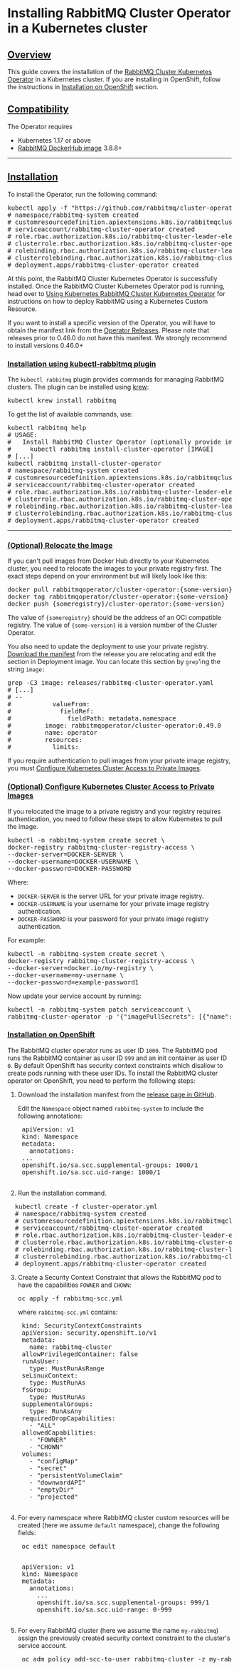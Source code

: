 # Installing RabbitMQ Cluster Operator in a Kubernetes cluster

## <a id="overview" class="anchor" href="#overview">Overview</a>

This guide covers the installation of the [RabbitMQ Cluster Kubernetes Operator](/kubernetes/operator/operator-overview.html) in a Kubernetes cluster.
If you are installing in OpenShift, follow the instructions in [Installation on OpenShift](#openshift) section.

## <a id='compatibility' class='anchor' href='#compatibility'>Compatibility</a>

The Operator requires

* Kubernetes 1.17 or above
* [RabbitMQ DockerHub image](https://hub.docker.com/_/rabbitmq) 3.8.8+

-----

## <a id='installation' class='anchor' href='#installation'>Installation</a>

To install the Operator, run the following command:

<pre class="lang-bash">
kubectl apply -f "https://github.com/rabbitmq/cluster-operator/releases/latest/download/cluster-operator.yml"
# namespace/rabbitmq-system created
# customresourcedefinition.apiextensions.k8s.io/rabbitmqclusters.rabbitmq.com created
# serviceaccount/rabbitmq-cluster-operator created
# role.rbac.authorization.k8s.io/rabbitmq-cluster-leader-election-role created
# clusterrole.rbac.authorization.k8s.io/rabbitmq-cluster-operator-role created
# rolebinding.rbac.authorization.k8s.io/rabbitmq-cluster-leader-election-rolebinding created
# clusterrolebinding.rbac.authorization.k8s.io/rabbitmq-cluster-operator-rolebinding created
# deployment.apps/rabbitmq-cluster-operator created
</pre>

At this point, the RabbitMQ Cluster Kubernetes Operator is successfully installed.
Once the RabbitMQ Cluster Kubernetes Operator pod is running, head over to [Using Kubernetes RabbitMQ Cluster Kubernetes Operator](/kubernetes/operator/using-operator.html) for instructions on how to deploy RabbitMQ using a Kubernetes Custom Resource.

If you want to install a specific version of the Operator, you will have to obtain the manifest link from the
[Operator Releases](https://github.com/rabbitmq/cluster-operator/releases). Please note that releases prior to 0.46.0
do not have this manifest. We strongly recommend to install versions 0.46.0+

### <a id='kubectl-plugin' class='anchor' href='#kubectl-plugin'>Installation using kubectl-rabbitmq plugin</a>

The `kubectl rabbitmq` plugin provides commands for managing RabbitMQ clusters.
The plugin can be installed using [krew](https://github.com/kubernetes-sigs/krew):

<pre class="lang-bash">
kubectl krew install rabbitmq
</pre>

To get the list of available commands, use:

<pre class="lang-bash">
kubectl rabbitmq help
# USAGE:
#   Install RabbitMQ Cluster Operator (optionally provide image to use a relocated image or a specific version)
#     kubectl rabbitmq install-cluster-operator [IMAGE]
# [...]
kubectl rabbitmq install-cluster-operator
# namespace/rabbitmq-system created
# customresourcedefinition.apiextensions.k8s.io/rabbitmqclusters.rabbitmq.com created
# serviceaccount/rabbitmq-cluster-operator created
# role.rbac.authorization.k8s.io/rabbitmq-cluster-leader-election-role created
# clusterrole.rbac.authorization.k8s.io/rabbitmq-cluster-operator-role created
# rolebinding.rbac.authorization.k8s.io/rabbitmq-cluster-leader-election-rolebinding created
# clusterrolebinding.rbac.authorization.k8s.io/rabbitmq-cluster-operator-rolebinding created
# deployment.apps/rabbitmq-cluster-operator created
</pre>

-----

### <a id='relocate-image' class='anchor' href='#relocate-image'>(Optional) Relocate the Image</a>

If you can't pull images from Docker Hub directly to your Kubernetes cluster, you need to relocate the images to your private registry first. The exact steps depend on your environment but will likely look like this:

<pre class="lang-bash">
docker pull rabbitmqoperator/cluster-operator:{some-version}
docker tag rabbitmqoperator/cluster-operator:{some-version} {someregistry}/cluster-operator-dev:{some-version}
docker push {someregistry}/cluster-operator:{some-version}
</pre>

The value of `{someregistry}` should be the address of an OCI compatible registry. The value of `{some-version}` is
a version number of the Cluster Operator.

You also need to update the deployment to use your private registry. [Download the manifest](https://github.com/rabbitmq/cluster-operator/releases)
from the release you are relocating and edit the section in Deployment image. You can locate this section by `grep`'ing
the string `image:`

<pre class="lang-bash">
grep -C3 image: releases/rabbitmq-cluster-operator.yaml
# [...]
# --
#           valueFrom:
#             fieldRef:
#               fieldPath: metadata.namespace
#         image: rabbitmqoperator/cluster-operator:0.49.0
#         name: operator
#         resources:
#           limits:
</pre>

If you require authentication to pull images from your private image registry, you must [Configure Kubernetes Cluster Access to Private Images](#private-images).

### <a id='private-images' class='anchor' href='#private-images'>(Optional) Configure Kubernetes Cluster Access to Private Images</a>

If you relocated the image to a private registry and your registry requires authentication, you need to follow these steps to allow Kubernetes to pull the image.

<pre class="lang-bash">
kubectl -n rabbitmq-system create secret \
docker-registry rabbitmq-cluster-registry-access \
--docker-server=DOCKER-SERVER \
--docker-username=DOCKER-USERNAME \
--docker-password=DOCKER-PASSWORD
</pre>

Where:

+ `DOCKER-SERVER` is the server URL for your private image registry.
+ `DOCKER-USERNAME` is your username for your private image registry authentication.
+ `DOCKER-PASSWORD` is your password for your private image registry authentication.

For example:

<pre class="lang-bash">
kubectl -n rabbitmq-system create secret \
docker-registry rabbitmq-cluster-registry-access \
--docker-server=docker.io/my-registry \
--docker-username=my-username \
--docker-password=example-password1
</pre>

Now update your service account by running:

<pre class="lang-bash">
kubectl -n rabbitmq-system patch serviceaccount \
rabbitmq-cluster-operator -p '{"imagePullSecrets": [{"name": "rabbitmq-cluster-registry-access"}]}'
</pre>

### <a id='openshift' class='anchor' href='#openshift'>Installation on OpenShift</a>

The RabbitMQ cluster operator runs as user ID `1000`.
The RabbitMQ pod runs the RabbitMQ container as user ID `999` and an init container as user ID `0`.
By default OpenShift has security context constraints which disallow to create pods running with these user IDs.
To install the RabbitMQ cluster operator on OpenShift, you need to perform the following steps:

1. Download the installation manifest from the [release page in GitHub](https://github.com/rabbitmq/cluster-operator/releases).

    Edit the `Namespace` object named `rabbitmq-system` to include the following annotations:

    <pre class="lang-yaml">
    apiVersion: v1
    kind: Namespace
    metadata:
      annotations:
    ...
	openshift.io/sa.scc.supplemental-groups: 1000/1
	openshift.io/sa.scc.uid-range: 1000/1
    </pre>

2. Run the installation command.
  <pre class="lang-yaml">
  kubectl create -f cluster-operator.yml
  # namespace/rabbitmq-system created
  # customresourcedefinition.apiextensions.k8s.io/rabbitmqclusters.rabbitmq.com created
  # serviceaccount/rabbitmq-cluster-operator created
  # role.rbac.authorization.k8s.io/rabbitmq-cluster-leader-election-role created
  # clusterrole.rbac.authorization.k8s.io/rabbitmq-cluster-operator-role created
  # rolebinding.rbac.authorization.k8s.io/rabbitmq-cluster-leader-election-rolebinding created
  # clusterrolebinding.rbac.authorization.k8s.io/rabbitmq-cluster-operator-rolebinding created
  # deployment.apps/rabbitmq-cluster-operator created</pre>

3. Create a Security Context Constraint that allows the RabbitMQ pod to have the capabilities `FOWNER` and `CHOWN`:
    <pre class="lang-bash">oc apply -f rabbitmq-scc.yml</pre>

    where `rabbitmq-scc.yml` contains:

    <pre class="lang-yaml">
    kind: SecurityContextConstraints
    apiVersion: security.openshift.io/v1
    metadata:
      name: rabbitmq-cluster
    allowPrivilegedContainer: false
    runAsUser:
      type: MustRunAsRange
    seLinuxContext:
      type: MustRunAs
    fsGroup:
      type: MustRunAs
    supplementalGroups:
      type: RunAsAny
    requiredDropCapabilities:
      - "ALL"
    allowedCapabilities:
      - "FOWNER"
      - "CHOWN"
    volumes:
      - "configMap"
      - "secret"
      - "persistentVolumeClaim"
      - "downwardAPI"
      - "emptyDir"
      - "projected"
    </pre>

4. For every namespace where RabbitMQ cluster custom resources will be created (here we assume `default` namespace), change the following fields:

    <pre class="lang-bash">
    oc edit namespace default
    </pre>

    <pre class="lang-yaml">
    apiVersion: v1
    kind: Namespace
    metadata:
      annotations:
        ...
        openshift.io/sa.scc.supplemental-groups: 999/1
        openshift.io/sa.scc.uid-range: 0-999
    </pre>

5. For every RabbitMQ cluster (here we assume the name `my-rabbitmq`) assign the previously created security context constraint to the cluster's service account.

    <pre class="lang-bash">
    oc adm policy add-scc-to-user rabbitmq-cluster -z my-rabbitmq-server
    </pre>
